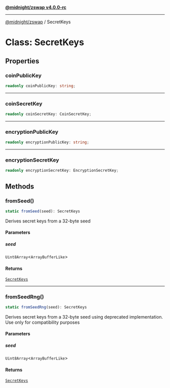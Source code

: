 [**@midnight/zswap v4.0.0-rc**](../README.md)

***

[@midnight/zswap](../globals.md) / SecretKeys

# Class: SecretKeys

## Properties

### coinPublicKey

```ts
readonly coinPublicKey: string;
```

***

### coinSecretKey

```ts
readonly coinSecretKey: CoinSecretKey;
```

***

### encryptionPublicKey

```ts
readonly encryptionPublicKey: string;
```

***

### encryptionSecretKey

```ts
readonly encryptionSecretKey: EncryptionSecretKey;
```

## Methods

### fromSeed()

```ts
static fromSeed(seed): SecretKeys
```

Derives secret keys from a 32-byte seed

#### Parameters

##### seed

`Uint8Array`\<`ArrayBufferLike`\>

#### Returns

[`SecretKeys`](SecretKeys.md)

***

### fromSeedRng()

```ts
static fromSeedRng(seed): SecretKeys
```

Derives secret keys from a 32-byte seed using deprecated implementation.
Use only for compatibility purposes

#### Parameters

##### seed

`Uint8Array`\<`ArrayBufferLike`\>

#### Returns

[`SecretKeys`](SecretKeys.md)
